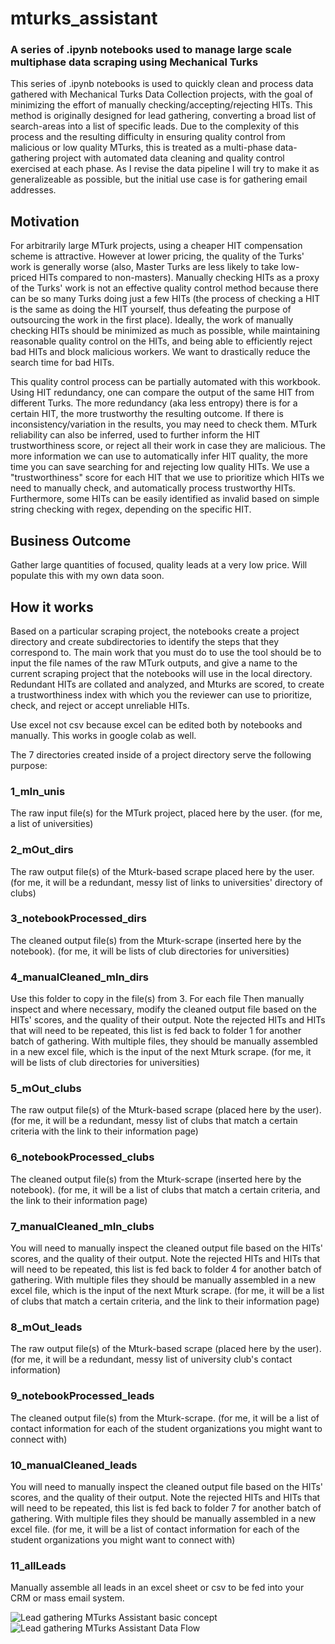 # mturks_assistant
### A series of .ipynb notebooks used to manage large scale multiphase data scraping using Mechanical Turks
This series of .ipynb notebooks is used to quickly clean and process data gathered with Mechanical Turks Data Collection projects, with the goal of minimizing the effort of manually checking/accepting/rejecting HITs. This method is originally designed for lead gathering, converting a broad list of search-areas into a list of specific leads. Due to the complexity of this process and the resulting difficulty in ensuring quality control from malicious or low quality MTurks, this is treated as a multi-phase data-gathering project with automated data cleaning and quality control exercised at each phase. As I revise the data pipeline I will try to make it as generalizeable as possible, but the initial use case is for gathering email addresses.

## Motivation 
For arbitrarily large MTurk projects, using a cheaper HIT compensation scheme is attractive. However at lower pricing, the quality of the Turks' work is generally worse (also, Master Turks are less likely to take low-priced HITs compared to non-masters). Manually checking HITs as a proxy of the Turks' work is not an effective quality control method because there can be so many Turks doing just a few HITs (the process of checking a HIT is the same as doing the HIT yourself, thus defeating the purpose of outsourcing the work in the first place). Ideally, the work of manually checking HITs should be minimized as much as possible, while maintaining reasonable quality control on the HITs, and being able to efficiently reject bad HITs and block malicious workers. We want to drastically reduce the search time for bad HITs.

This quality control process can be partially automated with this workbook. Using HIT redundancy, one can compare the output of the same HIT from different Turks. The more redundancy (aka less entropy) there is for a certain HIT, the more trustworthy the resulting outcome. If there is inconsistency/variation in the results, you may need to check them. MTurk reliability can also be inferred, used to further inform the HIT trustworthiness score, or reject all their work in case they are malicious. The more information we can use to automatically infer HIT quality, the more time you can save searching for and rejecting low quality HITs. We use a "trustworthiness" score for each HIT that we use to prioritize which HITs we need to manually check, and automatically process trustworthy HITs. Furthermore, some HITs can be easily identified as invalid based on simple string checking with regex, depending on the specific HIT.

## Business Outcome
Gather large quantities of focused, quality leads at a very low price. Will populate this with my own data soon.

## How it works
Based on a particular scraping project, the notebooks create a project directory and create subdirectories to identify the steps that they correspond to. The main work that you must do to use the tool should be to input the file names of the raw MTurk outputs, and give a name to the current scraping project that the notebooks will use in the local directory. Redundant HITs are collated and analyzed, and Mturks are scored, to create a trustworthiness index with which you the reviewer can use to prioritize, check, and reject or accept unreliable HITs.

Use excel not csv because excel can be edited both by notebooks and manually. This works in google colab as well. 

The 7 directories created inside of a project directory serve the following purpose:

### 1_mIn_unis
The raw input file(s) for the MTurk project, placed here by the user. 
(for me, a list of universities)

### 2_mOut_dirs
The raw output file(s) of the Mturk-based scrape placed here by the user.
(for me, it will be a redundant, messy list of links to universities' directory of clubs)

### 3_notebookProcessed_dirs
The cleaned output file(s) from the Mturk-scrape (inserted here by the notebook).
(for me, it will be lists of club directories for universities)

### 4_manualCleaned_mIn_dirs
Use this folder to copy in the file(s) from 3. For each file Then manually inspect and where necessary, modify the cleaned output file based on the HITs' scores, and the quality of their output.
Note the rejected HITs and HITs that will need to be repeated, this list is fed back to folder 1 for another batch of gathering.
With multiple files, they should be manually assembled in a new excel file, which is the input of the next Mturk scrape.
(for me, it will be lists of club directories for universities)

### 5_mOut_clubs
The raw output file(s) of the Mturk-based scrape (placed here by the user).
(for me, it will be a redundant, messy list of clubs that match a certain criteria with the link to their information page)

### 6_notebookProcessed_clubs
The cleaned output file(s) from the Mturk-scrape (inserted here by the notebook). 
(for me, it will be a list of clubs that match a certain criteria, and the link to their information page)

### 7_manualCleaned_mIn_clubs
You will need to manually inspect the cleaned output file based on the HITs' scores, and the quality of their output.
Note the rejected HITs and HITs that will need to be repeated, this list is fed back to folder 4 for another batch of gathering.
With multiple files they should be manually assembled in a new excel file, which is the input of the next Mturk scrape.
(for me, it will be a list of clubs that match a certain criteria, and the link to their information page)

### 8_mOut_leads
The raw output file(s) of the Mturk-based scrape (placed here by the user).
(for me, it will be a redundant, messy list of university club's contact information)

### 9_notebookProcessed_leads
The cleaned output file(s) from the Mturk-scrape. 
(for me, it will be a list of contact information for each of the student organizations you might want to connect with)

### 10_manualCleaned_leads
You will need to manually inspect the cleaned output file based on the HITs' scores, and the quality of their output.
Note the rejected HITs and HITs that will need to be repeated, this list is fed back to folder 7 for another batch of gathering.
With multiple files they should be manually assembled in a new excel file.
(for me, it will be a list of contact information for each of the student organizations you might want to connect with)

### 11_allLeads
Manually assemble all leads in an excel sheet or csv to be fed into your CRM or mass email system.

![Lead gathering MTurks Assistant basic concept](https://user-images.githubusercontent.com/31664870/132401504-9fe6bc29-4832-4edd-b8e5-4c3e5d99bb9e.jpg)
![Lead gathering MTurks Assistant Data Flow](https://user-images.githubusercontent.com/31664870/133171898-261ab115-5002-44f8-a4bb-017f26fc29e9.jpg)

